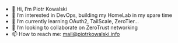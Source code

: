 - 👋 Hi, I’m Piotr Kowalski
- 👀 I’m interested in DevOps, building my HomeLab in my spare time
- 🌱 I’m currently learning OAuth2, TailScale, ZeroTier...
- 💞️ I’m looking to collaborate on ZeroTrust networking
- 📫 How to reach me: mail@piotrkowalski.info

<!---
bitroniq/bitroniq is a ✨ special ✨ repository because its `README.md` (this file) appears on your GitHub profile.
You can click the Preview link to take a look at your changes.
--->
